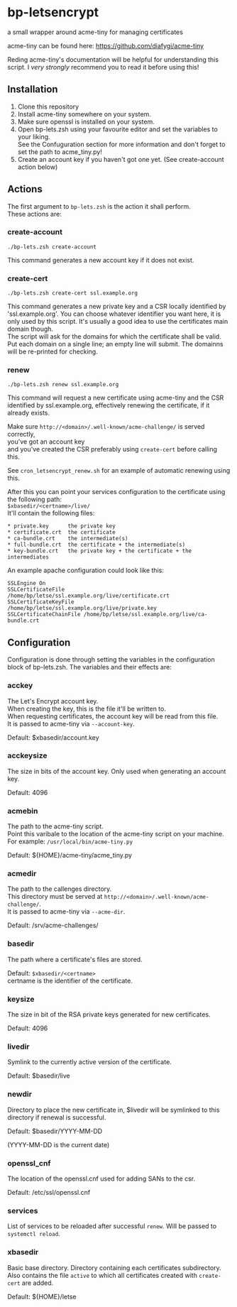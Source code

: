# bp-letsencrypt

a small wrapper around acme-tiny for managing certificates

acme-tiny can be found here: https://github.com/diafygi/acme-tiny

Reding acme-tiny's documentation will be helpful for understanding this script.
I *very* *strongly* recommend you to read it before using this!

## Installation

1. Clone this repository
2. Install acme-tiny somewhere on your system.
3. Make sure openssl is installed on your system.
4. Open bp-lets.zsh using your favourite editor and set the variables to your liking.<br>
   See the Confuguration section for more information and don't forget to set the path to acme_tiny.py!
5. Create an account key if you haven't got one yet. (See create-account action below)

## Actions

The first argument to `bp-lets.zsh` is the action it shall perform.<br>
These actions are:

### create-account

    ./bp-lets.zsh create-account

This command generates a new account key if it does not exist.

### create-cert <certname>

    ./bp-lets.zsh create-cert ssl.example.org

This command generates a new private key and a CSR locally identified by 'ssl.example.org'.
You can choose whatever identifier you want here, it is only used by this script.
It's usually a good idea to use the certificates main domain though.<br>
The script will ask for the domains for which the certificate shall be valid.
Put each domain on a single line; an empty line will submit. The domainns will be re-printed for checking.

### renew <certname>

    ./bp-lets.zsh renew ssl.example.org

This command will request a new certificate using acme-tiny and the CSR identified by ssl.example.org,
effectively renewing the certificate, if it already exists.

Make sure `http://<domain>/.well-known/acme-challenge/` is served correctly, <br>
you've got an account key <br>
and you've created the CSR preferably using `create-cert` before calling this.

See `cron_letsencrypt_renew.sh` for an example of automatic renewing using this.

After this you can point your services configuration to the certificate using the following path:<br>
`$xbasedir/<certname>/live/`<br>
It'll contain the following files:

    * private.key      the private key
    * certificate.crt  the certificate
    * ca-bundle.crt    the intermediate(s)
    * full-bundle.crt  the certificate + the intermediate(s)
    * key-bundle.crt   the private key + the certificate + the intermediates

An example apache configuration could look like this:

    SSLEngine On
    SSLCertificateFile      /home/bp/letse/ssl.example.org/live/certificate.crt
    SSLCertificateKeyFile   /home/bp/letse/ssl.example.org/live/private.key
    SSLCertificateChainFile /home/bp/letse/ssl.example.org/live/ca-bundle.crt


## Configuration

Configuration is done through setting the variables in the configuration block of bp-lets.zsh.
The variables and their effects are:

### acckey

The Let's Encrypt account key.<br>
When creating the key, this is the file it'll be written to.<br>
When requesting certificates, the account key will be read from this file.<br>
It is passed to acme-tiny via `--account-key`.

Default: $xbasedir/account.key

### acckeysize

The size in bits of the account key. Only used when generating an account key.

Default: 4096

### acmebin

The path to the acme-tiny script.<br>
Point this varibale to the location of the acme-tiny script on your machine.<br>
For example: `/usr/local/bin/acme-tiny.py`

Default: ${HOME}/acme-tiny/acme_tiny.py

### acmedir

The path to the callenges directory.<br>
This directory must be served at `http://<domain>/.well-known/acme-challenge/`.<br>
It is passed to acme-tiny via `--acme-dir`.

Default: /srv/acme-challenges/

### basedir

The path where a certificate's files are stored.

Default: `$xbasedir/<certname>`<br>
certname is the identifier of the certificate.

### keysize

The size in bit of the RSA private keys generated for new certificates.

Default: 4096

### livedir

Symlink to the currently active version of the certificate.

Default: $basedir/live

### newdir

Directory to place the new certificate in, $livedir will be symlinked to this directory if renewal is successful.

Default: $basedir/YYYY-MM-DD

(YYYY-MM-DD is the current date)

### openssl_cnf

The location of the openssl.cnf used for adding SANs to the csr.

Default: /etc/ssl/openssl.cnf

### services

List of services to be reloaded after successful `renew`. Will be passed to `systemctl reload`.

### xbasedir

Basic base directory. Directory containing each certificates subdirectory. Also contains the file `active` to which all certificates created with `create-cert` are added.

Default: ${HOME}/letse
